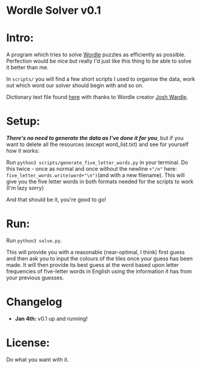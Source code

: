 Wordle Solver v0.1
=============

# Intro:

A program which tries to solve [Wordle](https://www.powerlanguage.co.uk/wordle/) puzzles as efficiently as possible. Perfection would be nice but really I'd just like this thing to be able to solve it better than me.

In `scripts/` you will find a few short scripts I used to organise the data, work out which word our solver should begin with and so on.

Dictionary text file found [here](https://raw.githubusercontent.com/powerlanguage/word-lists/master/word-list-raw.txt) with thanks to Wordle creator [Josh Wardle](https://github.com/powerlanguage).

# Setup:

***There's no need to generate the data as I've done it for you***, but if you want to delete all the resources (except word_list.txt) and see for yourself how it works:

Run `python3 scripts/generate_five_letter_words.py` in your terminal. Do this twice - once as normal and once without the newline `+"/n"` here: `five_letter_words.write(word+"\n")`(and with a new filename). This will give you the five letter words in both formats needed for the scripts to work (I'm lazy sorry)

And that should be it, you're good to go!

# Run:

Run `python3 solve.py`.

This will provide you with a reasonable (near-optimal, I think) first guess and then ask you to input the colours of the tiles once your guess has been made. It will then provide its best guess at the word based upon letter frequencies of five-letter words in English using the information it has from your previous guesses.

# Changelog

- **Jan 4th:** v0.1 up and running!

# License:

Do what you want with it.




